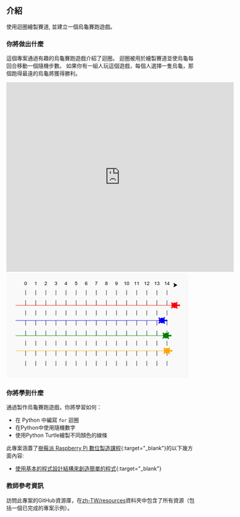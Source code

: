 ## 介紹

使用迴圈繪製賽道, 並建立一個烏龜賽跑遊戲。

### 你將做出什麼

這個專案通過有趣的烏龜賽跑遊戲介紹了迴圈。 迴圈被用於繪製賽道並使烏龜每回合移動一個隨機步數。 如果你有一組人玩這個遊戲，每個人選擇一隻烏龜，那個跑得最遠的烏龜將獲得勝利。

<div class="trinket">
  <iframe src="https://trinket.io/embed/python/9339862606?outputOnly=true&start=result" width="600" height="500" frameborder="0" marginwidth="0" marginheight="0" allowfullscreen>
  </iframe>
  <img src="images/race-finished.png">
</div>

### 你將學到什麼

通過製作烏龜賽跑遊戲，你將學習如何：

+ 在 Python 中編寫 `for` 迴圈
+ 在Python中使用隨機數字
+ 使用Python Turtle繪製不同顏色的線條

此專案涵蓋了[樹莓派 Raspberry Pi 數位製造課程](http://rpf.io/curriculum){:target="_blank"}的以下幾方面內容:

+ [使用基本的程式設計結構來創造簡單的程式](https://www.raspberrypi.org/curriculum/programming/creator/){:target="_blank"}

### 教師參考資訊

訪問此專案的GitHub資源庫，在[zh-TW/resources](/resources)資料夾中包含了所有資源（包括一個已完成的專案示例）。
